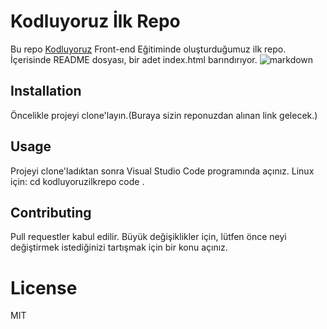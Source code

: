 # Kodluyoruz İlk Repo
Bu repo [Kodluyoruz](https//:www.kodluyoruz.org) Front-end Eğitiminde oluşturduğumuz ilk repo. İçerisinde README dosyası, bir adet index.html barındırıyor.
![markdown](https://github.com/mehmetskahraman/kodluyoruzilkrepo)
## Installation
Öncelikle projeyi clone'layın.(Buraya sizin reponuzdan alınan link gelecek.)
## Usage
Projeyi clone'ladıktan sonra Visual Studio Code programında açınız.
Linux için:
cd kodluyoruzilkrepo
code .
## Contributing
Pull requestler kabul edilir. Büyük değişiklikler için, lütfen önce neyi değiştirmek istediğinizi tartışmak için bir konu açınız.
# License
MIT
